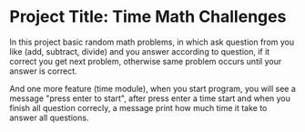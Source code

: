# Project Title: Time Math Challenges

In this project basic random math problems, in which ask question from you like (add, subtract, divide) and you answer according to question, if it correct you get next problem, otherwise same problem occurs until your answer is correct.

And one more feature (time module), when you start program, you will see a message "press enter to start", after press enter a time start and when you finish all question correcly, a message print how much time it take to answer all questions.

